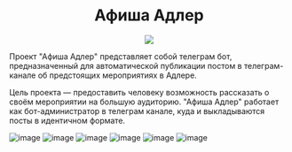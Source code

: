 <h1 align="center">Афиша Адлер</h1>
<div align = "center">
  <img src = "https://github.com/user-attachments/assets/2ee785c3-0c33-4fd4-afdb-2e3565994662">
</div>

<p>Проект "Афиша Адлер" представляет собой телеграм бот, предназначенный для автоматической публикации постом в телеграм-канале об предстоящих мероприятиях в Адлере.</p>
<p>Цель проекта — предоставить человеку возможность рассказать о своём мероприятии на большую аудиторию. "Афиша Адлер" работает как бот-администратор в телеграм канале, куда и выкладываются посты в идентичном формате.</p>

![image](https://github.com/user-attachments/assets/ed71bdc0-f225-46da-8591-8d8e5a75e37c)
![image](https://github.com/user-attachments/assets/95676c9a-5cc2-4bee-a8eb-eec8cece775b)
![image](https://github.com/user-attachments/assets/ad44ac2f-39c3-45fb-ab30-1e3822ea90ab)
![image](https://github.com/user-attachments/assets/db23f79c-832e-4093-ab6b-2110bd570fa9)
![image](https://github.com/user-attachments/assets/c0e0b9af-78c0-491b-9ccb-4d98fffc758d)
![image](https://github.com/user-attachments/assets/78a3e33e-e4a6-46d3-a855-905029329913)
